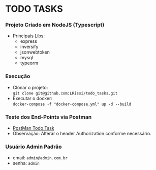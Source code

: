 # TODO TASKS

### Projeto Criado em NodeJS (Typescript)

* Principais Libs:
  * express
  * inversify
  * jsonwebtoken
  * mysql
  * typeorm

### Execução

* Clonar o projeto:  
  ```git clone git@github.com:LRissi/todo_tasks.git```
* Executar o docker:  
  ```docker-compose -f "docker-compose.yml" up -d --build```

### Teste dos End-Points via Postman
 * [PostMan Todo Task](./postman_docs/TODO_TASKS.postman_collection.json)
 * Observação: Alterar o header Authorization conforme necessário.

### Usuário Admin Padrão
 * email: `admin@admin.com.br`
 * senha: `admin`
